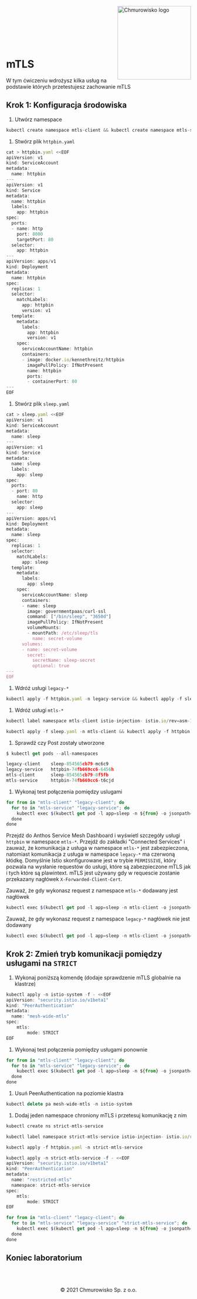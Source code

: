 <img src="../../../img/logo.png" alt="Chmurowisko logo" width="200"  align="right">
<br><br>
<br><br>
<br><br>

# mTLS

W tym ćwiczeniu wdrożysz kilka usług na podstawie których przetestujesz zachowanie mTLS

## Krok 1: Konfiguracja środowiska

1. Utwórz namespace

  ```javascript
  kubectl create namespace mtls-client && kubectl create namespace mtls-service && kubectl create namespace legacy-client && kubectl create namespace legacy-service
  ```

1. Stwórz plik `httpbin.yaml`
  
  ```javascript
  cat > httpbin.yaml <<EOF
  apiVersion: v1
  kind: ServiceAccount
  metadata:
    name: httpbin
  ---
  apiVersion: v1
  kind: Service
  metadata:
    name: httpbin
    labels:
      app: httpbin
  spec:
    ports:
    - name: http
      port: 8000
      targetPort: 80
    selector:
      app: httpbin
  ---
  apiVersion: apps/v1
  kind: Deployment
  metadata:
    name: httpbin
  spec:
    replicas: 1
    selector:
      matchLabels:
        app: httpbin
        version: v1
    template:
      metadata:
        labels:
          app: httpbin
          version: v1
      spec:
        serviceAccountName: httpbin
        containers:
        - image: docker.io/kennethreitz/httpbin
          imagePullPolicy: IfNotPresent
          name: httpbin
          ports:
          - containerPort: 80
  ---
  EOF
  ```

1. Stwórz plik `sleep.yaml`

  ```javascript
  cat > sleep.yaml <<EOF
  apiVersion: v1
  kind: ServiceAccount
  metadata:
    name: sleep
  ---
  apiVersion: v1
  kind: Service
  metadata:
    name: sleep
    labels:
      app: sleep
  spec:
    ports:
    - port: 80
      name: http
    selector:
      app: sleep
  ---
  apiVersion: apps/v1
  kind: Deployment
  metadata:
    name: sleep
  spec:
    replicas: 1
    selector:
      matchLabels:
        app: sleep
    template:
      metadata:
        labels:
          app: sleep
      spec:
        serviceAccountName: sleep
        containers:
        - name: sleep
          image: governmentpaas/curl-ssl
          command: ["/bin/sleep", "3650d"]
          imagePullPolicy: IfNotPresent
          volumeMounts:
          - mountPath: /etc/sleep/tls
            name: secret-volume
        volumes:
        - name: secret-volume
          secret:
            secretName: sleep-secret
            optional: true
  ---
  EOF
  ```

1. Wdróż usługi `legacy-*`
  
  ```javascript
  kubectl apply -f httpbin.yaml -n legacy-service && kubectl apply -f sleep.yaml -n legacy-client
  ```

1. Wdróż usługi `mtls-*`
  
  ```javascript
  kubectl label namespace mtls-client istio-injection- istio.io/rev=asm-196-2 --overwrite && kubectl label namespace mtls-service istio-injection- istio.io/rev=asm-196-2 --overwrite
  ```
  
  ```javascript
  kubectl apply -f sleep.yaml -n mtls-client && kubectl apply -f httpbin.yaml -n mtls-service
  ```

1. Sprawdź czy Post zostały utworzone
  
  ```javascript
  $ kubectl get pods --all-namespaces

  legacy-client    sleep-854565cb79-mc6c9                                      1/1     Running   0          8m9s
  legacy-service   httpbin-74fb669cc6-6456h                                    1/1     Running   0          8m10s
  mtls-client      sleep-854565cb79-8f5fb                                      2/2     Running   0          43s
  mtls-service     httpbin-74fb669cc6-t6cjd                                    2/2     Running   0          43s
  ```

1. Wykonaj test połączenia pomiędzy uslugami
  
  ```javascript
  for from in "mtls-client" "legacy-client"; do
    for to in "mtls-service" "legacy-service"; do
      kubectl exec $(kubectl get pod -l app=sleep -n ${from} -o jsonpath={.items..metadata.name}) -c sleep -n ${from} -- curl "http://httpbin.${to}:8000/ip" -s -o /dev/null -w "sleep.${from} to httpbin.${to}: %{http_code}\n"
    done
  done
  ```


Przejdź do Anthos Service Mesh Dashboard i wyświetl szczegóły usługi `httpbin` w namespace `mtls-*`. Przejdź do zakładki "Connected Services" i zauważ, że komunikacja z usługa w namespace `mtls-*` jest zabezpieczona, natomiast komunikacja z usługa w namespace `legacy-*` ma czerwoną kłódkę. Domyślnie Istio skonfigurowane jest w trybie `PERMISSIVE`, który pozwala na wysłanie requestów do usługi, które są zabezpieczone mTLS jak i tych które są plawintext. mTLS jest używany gdy w requescie zostanie przekazany nagłówek `X-Forwarded-Client-Cert`.

Zauważ, że gdy wykonasz request z namespace `mtls-*` dodawany jest nagłówek

  ```javascript
  kubectl exec $(kubectl get pod -l app=sleep -n mtls-client -o jsonpath={.items..metadata.name}) -c sleep -n mtls-client -- curl http://httpbin.mtls-service:8000/headers -s | grep X-Forwarded-Client-Cert
  ```

Zauważ, że gdy wykonasz request z namespace `legacy-*` nagłówek nie jest dodawany
  
  ```javascript
  kubectl exec $(kubectl get pod -l app=sleep -n mtls-client -o jsonpath={.items..metadata.name}) -c sleep -n mtls-client -- curl http://httpbin.legacy-service:8000/headers -s | grep X-Forwarded-Client-Cert
  ```

## Krok 2: Zmień tryb komunikacji pomiędzy usługami na `STRICT`
    
1. Wykonaj poniższą komendę (dodaje sprawdzenie mTLS globalnie na klastrze)
  
  ```javascript
  kubectl apply -n istio-system -f - <<EOF
  apiVersion: "security.istio.io/v1beta1"
  kind: "PeerAuthentication"
  metadata:
    name: "mesh-wide-mtls"
  spec:
      mtls:
          mode: STRICT
  EOF
  ```

1. Wykonaj test połączenia pomiędzy usługami ponownie
  ```javascript
  for from in "mtls-client" "legacy-client"; do
    for to in "mtls-service" "legacy-service"; do
      kubectl exec $(kubectl get pod -l app=sleep -n ${from} -o jsonpath={.items..metadata.name}) -c sleep -n ${from} -- curl "http://httpbin.${to}:8000/ip" -s -o /dev/null -w "sleep.${from} to httpbin.${to}: %{http_code}\n"
    done
  done
  ```

1. Usuń PeerAuthentication na poziomie klastra
  
  ```javascript
  kubectl delete pa mesh-wide-mtls -n istio-system
  ```

1. Dodaj jeden namespace chroniony mTLS i przetesuj komunikację z nim

  ```javascript
  kubectl create ns strict-mtls-service
  ```
  
  ```javascript
  kubectl label namespace strict-mtls-service istio-injection- istio.io/rev=asm-196-2 --overwrite
  ```
  
  ```javascript
  kubectl apply -f httpbin.yaml -n strict-mtls-service
  ```
  
  ```javascript
  kubectl apply -n strict-mtls-service -f - <<EOF
  apiVersion: "security.istio.io/v1beta1"
  kind: "PeerAuthentication"
  metadata:
    name: "restricted-mtls"
    namespace: strict-mtls-service
  spec:
      mtls:
          mode: STRICT
  EOF
  ```
  
  ```javascript
  for from in "mtls-client" "legacy-client"; do
    for to in "mtls-service" "legacy-service" "strict-mtls-service"; do
      kubectl exec $(kubectl get pod -l app=sleep -n ${from} -o jsonpath={.items..metadata.name}) -c sleep -n ${from} -- curl "http://httpbin.${to}:8000/ip" -s -o /dev/null -w "sleep.${from} to httpbin.${to}: %{http_code}\n"
    done
  done
  ```

## Koniec laboratorium

<br><br>

<center><p>&copy; 2021 Chmurowisko Sp. z o.o.<p></center>
